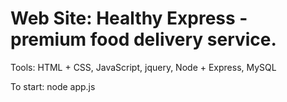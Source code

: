 #  Web Site: Healthy Express - premium food delivery service.

Tools: HTML + CSS, JavaScript, jquery, Node + Express, MySQL

To start: node app.js
